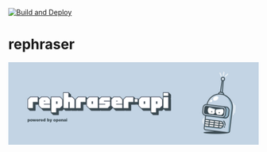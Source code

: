 [![Build and Deploy](https://github.com/emakeiv/rephraser/actions/workflows/local_devops_v1.yml/badge.svg)](https://github.com/emakeiv/rephraser/actions/workflows/local_devops_v1.yml)
# rephraser

![IMAGE](repphraser_api_image.jpg)


